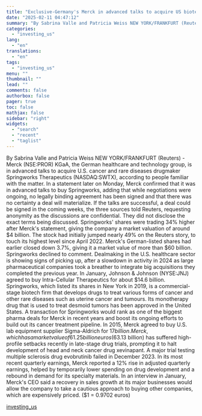 ```yaml
---
title: "Exclusive-Germany's Merck in advanced talks to acquire US biotech firm Springworks"
date: "2025-02-11 04:47:12"
summary: "By Sabrina Valle and Patricia Weiss NEW YORK/FRANKFURT (Reuters) - Merck (NSE:PROR) KGaA, the German healthcare and technology group, is in advanced talks to acquire U.S. cancer and rare diseases drugmaker Springworks Therapeutics (NASDAQ:SWTX), according to people familiar with the matter. In a statement later on Monday, Merck confirmed that..."
categories:
  - "investing_us"
lang:
  - "en"
translations:
  - "en"
tags:
  - "investing_us"
menu: ""
thumbnail: ""
lead: ""
comments: false
authorbox: false
pager: true
toc: false
mathjax: false
sidebar: "right"
widgets:
  - "search"
  - "recent"
  - "taglist"
---
```


By Sabrina Valle and Patricia Weiss NEW YORK/FRANKFURT (Reuters) - Merck (NSE:PROR) KGaA, the German healthcare and technology group, is in advanced talks to acquire U.S. cancer and rare diseases drugmaker Springworks Therapeutics (NASDAQ:SWTX), according to people familiar with the matter. In a statement later on Monday, Merck confirmed that it was in advanced talks to buy Springworks, adding that while negotiations were ongoing, no legally binding agreement has been signed and that there was no certainty a deal will materialize. If the talks are successful, a deal could be signed in the coming weeks, the three sources told Reuters, requesting anonymity as the discussions are confidential. They did not disclose the exact terms being discussed. Springworks' shares were trading 34% higher after Merck's statement, giving the company a market valuation of around $4 billion. The stock had initially jumped nearly 49% on the Reuters story, to touch its highest level since April 2022. Merck's German-listed shares had earlier closed down 3.7%, giving it a market value of more than $60 billion. Springworks declined to comment. Dealmaking in the U.S. healthcare sector is showing signs of picking up, after a slowdown in activity in 2024 as large pharmaceutical companies took a breather to integrate big acquisitions they completed the previous year. In January, Johnson & Johnson (NYSE:JNJ) agreed to buy Intra-Cellular Therapeutics for about $14.6 billion. Springworks, which listed its shares in New York in 2019, is a commercial-stage biotech firm that develops drugs to treat various forms of cancer and other rare diseases such as uterine cancer and tumours. Its monotherapy drug that is used to treat desmoid tumors has been approved in the United States. A transaction for Springworks would rank as one of the biggest pharma deals for Merck in recent years and boost its ongoing efforts to build out its cancer treatment pipeline. In 2015, Merck agreed to buy U.S. lab equipment supplier Sigma-Aldrich for $17 billion. Merck, which has a market value of 61.25 billion euros ($63.13 billion) has suffered high-profile setbacks recently in late-stage drug trials, prompting it to halt development of head and neck cancer drug xevinapant. A major trial testing multiple sclerosis drug evobrutinib failed in December 2023. In its most recent quarterly earnings, Merck reported a 12% rise in adjusted quarterly earnings, helped by temporarily lower spending on drug development and a rebound in demand for its specialty materials. In an interview in January, Merck's CEO said a recovery in sales growth at its major businesses would allow the company to take a cautious approach to buying other companies, which are expensively priced. ($1 = 0.9702 euros)

[investing_us](https://www.investing.com/news/stock-market-news/exclusivegermanys-merck-kgaa-in-talks-to-buy-us-cancer-biotech-firm-springworks-sources-say-3859573)
